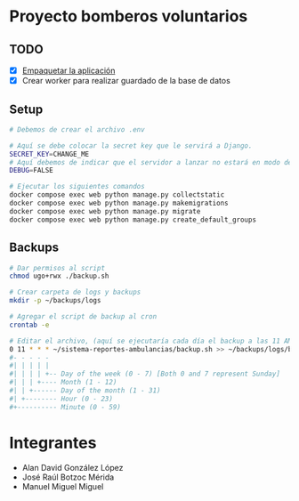 # Proyecto bomberos voluntarios

## TODO
- [X] [Empaquetar la aplicación](https://testdriven.io/blog/dockerizing-django-with-postgres-gunicorn-and-nginx/)
- [X] Crear worker para realizar guardado de la base de datos

## Setup

```bash
# Debemos de crear el archivo .env

# Aquí se debe colocar la secret key que le servirá a Django.
SECRET_KEY=CHANGE_ME
# Aquí debemos de indicar que el servidor a lanzar no estará en modo de desarrollo.
DEBUG=FALSE
```

```bash
# Ejecutar los siguientes comandos
docker compose exec web python manage.py collectstatic
docker compose exec web python manage.py makemigrations
docker compose exec web python manage.py migrate
docker compose exec web python manage.py create_default_groups
```

## Backups

```bash
# Dar permisos al script
chmod ugo+rwx ./backup.sh

# Crear carpeta de logs y backups
mkdir -p ~/backups/logs

# Agregar el script de backup al cron
crontab -e

# Editar el archivo, (aquí se ejecutaría cada día el backup a las 11 AM)
0 11 * * * ~/sistema-reportes-ambulancias/backup.sh >> ~/backups/logs/backup_logs.log 2>&1
#- - - - -
#| | | | |
#| | | | +-- Day of the week (0 - 7) [Both 0 and 7 represent Sunday]
#| | | +---- Month (1 - 12)
#| | +------ Day of the month (1 - 31)
#| +-------- Hour (0 - 23)
#+---------- Minute (0 - 59)
```

# Integrantes
- Alan David González López
- José Raúl Botzoc Mérida
- Manuel Miguel Miguel
